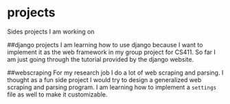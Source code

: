 # projects
Sides projects I am working on

##django projects
I am learning how to use django because I want to implement it as the web framework in my group project for CS411.  So far I am just going through the tutorial provided by the django website.

##webscraping
For my research job I do a lot of web scraping and parsing.  I thought as a fun side project I would try to design a generalized web scraping and parsing program.  I am learning how to implement a `settings` file as well to make it customizable.  
